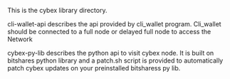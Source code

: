 This is the cybex library directory.

cli-wallet-api describes the api provided by cli_wallet program. Cli_wallet should be connected to a full node or delayed full node to access the Network

cybex-py-lib describes the python api to visit cybex node. It is built on bitshares python library and a patch.sh script is provided to automatically patch cybex updates on your preinstalled bitsharess py lib.
